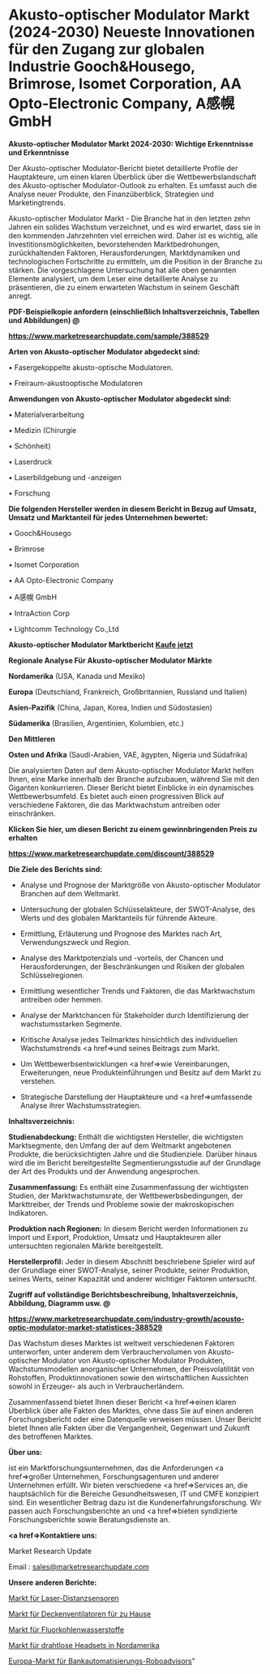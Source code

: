 # Akusto-optischer Modulator Markt (2024-2030) Neueste Innovationen für den Zugang zur globalen Industrie Gooch&Housego, Brimrose, Isomet Corporation, AA Opto-Electronic Company, A感幌 GmbH

<strong>Akusto-optischer Modulator Markt 2024-2030: Wichtige Erkenntnisse und Erkenntnisse</strong>

Der Akusto-optischer Modulator-Bericht bietet detaillierte Profile der Hauptakteure, um einen klaren Überblick über die Wettbewerbslandschaft des Akusto-optischer Modulator-Outlook zu erhalten. Es umfasst auch die Analyse neuer Produkte, den Finanzüberblick, Strategien und Marketingtrends.

Akusto-optischer Modulator Markt - Die Branche hat in den letzten zehn Jahren ein solides Wachstum verzeichnet, und es wird erwartet, dass sie in den kommenden Jahrzehnten viel erreichen wird. Daher ist es wichtig, alle Investitionsmöglichkeiten, bevorstehenden Marktbedrohungen, zurückhaltenden Faktoren, Herausforderungen, Marktdynamiken und technologischen Fortschritte zu ermitteln, um die Position in der Branche zu stärken. Die vorgeschlagene Untersuchung hat alle oben genannten Elemente analysiert, um dem Leser eine detaillierte Analyse zu präsentieren, die zu einem erwarteten Wachstum in seinem Geschäft anregt.



<strong><b>PDF-Beispielkopie anfordern (einschließlich Inhaltsverzeichnis, Tabellen und Abbildungen) @ </b></strong>

<strong><a href=https://www.marketresearchupdate.com/sample/388529>

<strong>https://www.marketresearchupdate.com/sample/388529</u></a></strong></strong>



<strong>Arten von Akusto-optischer Modulator abgedeckt sind:</strong>

• Fasergekoppelte akusto-optische Modulatoren.

• Freiraum-akustooptische Modulatoren



<strong>Anwendungen von Akusto-optischer Modulator abgedeckt sind:</strong>

• Materialverarbeitung

• Medizin (Chirurgie

• Schönheit)

• Laserdruck

• Laserbildgebung und -anzeigen

• Forschung



<strong>Die folgenden Hersteller werden in diesem Bericht in Bezug auf Umsatz, Umsatz und Marktanteil für jedes Unternehmen bewertet:</strong>

• Gooch&Housego

• Brimrose

• Isomet Corporation

• AA Opto-Electronic Company

• A感幌 GmbH

• IntraAction Corp

• Lightcomm Technology Co.,Ltd



<strong>Akusto-optischer Modulator Marktbericht <a href=https://www.marketresearchupdate.com/buynow/388529>Kaufe jetzt</a></strong>



<strong>Regionale Analyse Für Akusto-optischer Modulator Märkte</strong>



<strong>Nordamerika</strong> (USA, Kanada und Mexiko)



<strong>Europa</strong> (Deutschland, Frankreich, Großbritannien, Russland und Italien)



<strong>Asien-Pazifik</strong> (China, Japan, Korea, Indien und Südostasien)



<strong>Südamerika</strong> (Brasilien, Argentinien, Kolumbien, etc.)



<strong>Den Mittleren</strong> 

<strong>Osten und Afrika</strong> (Saudi-Arabien, VAE, ägypten, Nigeria und Südafrika)

Die analysierten Daten auf dem Akusto-optischer Modulator Markt helfen Ihnen, eine Marke innerhalb der Branche aufzubauen, während Sie mit den Giganten konkurrieren. Dieser Bericht bietet Einblicke in ein dynamisches Wettbewerbsumfeld. Es bietet auch einen progressiven Blick auf verschiedene Faktoren, die das Marktwachstum antreiben oder einschränken.



<strong>Klicken Sie hier, um diesen Bericht zu einem gewinnbringenden Preis zu erhalten
</strong>

<strong><a href=https://www.marketresearchupdate.com/discount/388529>https://www.marketresearchupdate.com/discount/388529</b></u></strong></a>



<strong>Die Ziele des Berichts sind:</strong>

- Analyse und Prognose der Marktgröße von Akusto-optischer Modulator Branchen auf dem Weltmarkt.

- Untersuchung der globalen Schlüsselakteure, der SWOT-Analyse, des Werts und des globalen Marktanteils für führende Akteure.

- Ermittlung, Erläuterung und Prognose des Marktes nach Art, Verwendungszweck und Region.

- Analyse des Marktpotenzials und -vorteils, der Chancen und Herausforderungen, der Beschränkungen und Risiken der globalen Schlüsselregionen.

- Ermittlung wesentlicher Trends und Faktoren, die das Marktwachstum antreiben oder hemmen.

- Analyse der Marktchancen für Stakeholder durch Identifizierung der wachstumsstarken Segmente.

- Kritische Analyse jedes Teilmarktes hinsichtlich des individuellen Wachstumstrends <a href=>und</a> seines Beitrags zum Markt.

- Um Wettbewerbsentwicklungen <a href=>wie</a> Vereinbarungen, Erweiterungen, neue Produkteinführungen und Besitz auf dem Markt zu verstehen.

- Strategische Darstellung der Hauptakteure und <a href=>umfas</a>sende Analyse ihrer Wachstumsstrategien.



<strong>Inhaltsverzeichnis:</strong>



<strong>Studienabdeckung:</strong> Enthält die wichtigsten Hersteller, die wichtigsten Marktsegmente, den Umfang der auf dem Weltmarkt angebotenen Produkte, die berücksichtigten Jahre und die Studienziele. Darüber hinaus wird die im Bericht bereitgestellte Segmentierungsstudie auf der Grundlage der Art des Produkts und der Anwendung angesprochen.



<strong>Zusammenfassung:</strong> Es enthält eine Zusammenfassung der wichtigsten Studien, der Marktwachstumsrate, der Wettbewerbsbedingungen, der Markttreiber, der Trends und Probleme sowie der makroskopischen Indikatoren.



<strong>Produktion nach Regionen:</strong> In diesem Bericht werden Informationen zu Import und Export, Produktion, Umsatz und Hauptakteuren aller untersuchten regionalen Märkte bereitgestellt.



<strong>Herstellerprofil:</strong> Jeder in diesem Abschnitt beschriebene Spieler wird auf der Grundlage einer SWOT-Analyse, seiner Produkte, seiner Produktion, seines Werts, seiner Kapazität und anderer wichtiger Faktoren untersucht.



<strong><b>Zugriff auf vollständige Berichtsbeschreibung, Inhaltsverzeichnis, Abbildung, Diagramm usw. @ </b></strong>

<strong><a href=https://www.marketresearchupdate.com/industry-growth/acousto-optic-modulator-market-statistices-388529>https://www.marketresearchupdate.com/industry-growth/acousto-optic-modulator-market-statistices-388529</a></strong>

Das Wachstum dieses Marktes ist weltweit verschiedenen Faktoren unterworfen, unter anderem dem Verbrauchervolumen von Akusto-optischer Modulator von Akusto-optischer Modulator Produkten, Wachstumsmodellen anorganischer Unternehmen, der Preisvolatilität von Rohstoffen, Produktinnovationen sowie den wirtschaftlichen Aussichten sowohl in Erzeuger- als auch in Verbraucherländern.

Zusammenfassend bietet Ihnen dieser Bericht <a href=>einen</a> klaren Überblick über alle Fakten des Marktes, ohne dass Sie auf einen anderen Forschungsbericht oder eine Datenquelle verweisen müssen. Unser Bericht bietet Ihnen alle Fakten über die Vergangenheit, Gegenwart und Zukunft des betroffenen Marktes.



<strong>Über uns:</strong>

 ist ein Marktforschungsunternehmen, das die Anforderungen <a href=>großer</a> Unternehmen, Forschungsagenturen und anderer Unternehmen erfüllt. Wir bieten verschiedene <a href=>Services</a> an, die hauptsächlich für die Bereiche Gesundheitswesen, IT und CMFE konzipiert sind. Ein wesentlicher Beitrag dazu ist die Kundenerfahrungsforschung. Wir passen auch Forschungsberichte an und <a href=>bieten</a> syndizierte Forschungsberichte sowie Beratungsdienste an.



<strong><a href=>Kontaktiere uns:</a></strong>

Market Research Update

Email : sales@marketresearchupdate.com



<strong>Unsere anderen Berichte:</strong>

<a href=https://www.linkedin.com/pulse/laser-distance-sensors-market-opportunities>Markt für Laser-Distanzsensoren</a>

<a href=https://www.linkedin.com/pulse/home-ceiling-fan-market-size-trends-consumption>Markt für Deckenventilatoren für zu Hause</a>

<a href=https://www.linkedin.com/pulse/fluorocarbon-market-2023-remarking-enormous>Markt für Fluorkohlenwasserstoffe</a>

<a href=https://www.linkedin.com/pulse/north-america-wireless-headsets-market-size>Markt für drahtlose Headsets in Nordamerika</a>

<a href=https://www.linkedin.com/pulse/europe-banking-automation-roboadvisors-market-h67uf/>Europa-Markt für Bankautomatisierungs-Roboadvisors</a>"
